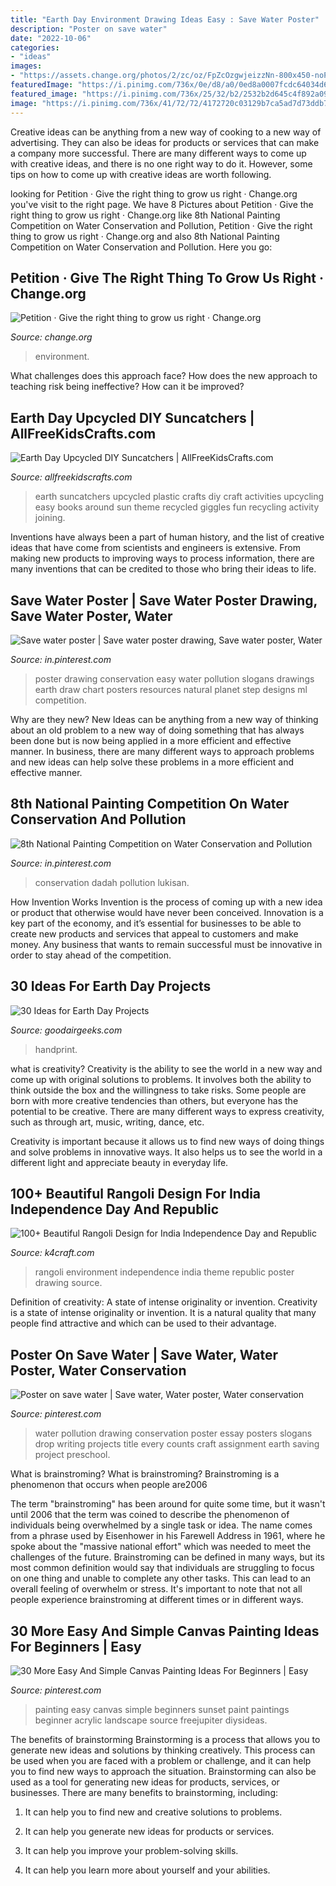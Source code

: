 ```yaml
---
title: "Earth Day Environment Drawing Ideas Easy : Save Water Poster"
description: "Poster on save water"
date: "2022-10-06"
categories:
- "ideas"
images:
- "https://assets.change.org/photos/2/zc/oz/FpZcOzgwjeizzNn-800x450-noPad.jpg?1595824867"
featuredImage: "https://i.pinimg.com/736x/0e/d8/a0/0ed8a0007fcdc64034d60ee05f9959e8.jpg"
featured_image: "https://i.pinimg.com/736x/25/32/b2/2532b2d645c4f892a09c82fd79e9ae79.jpg"
image: "https://i.pinimg.com/736x/41/72/72/4172720c03129b7ca5ad7d73ddb79c07.jpg"
---
```



Creative ideas can be anything from a new way of cooking to a new way of advertising. They can also be ideas for products or services that can make a company more successful. There are many different ways to come up with creative ideas, and there is no one right way to do it. However, some tips on how to come up with creative ideas are worth following.

	

		
looking for Petition · Give the right thing to grow us right · Change.org you've visit to the right page. We have 8 Pictures about Petition · Give the right thing to grow us right · Change.org like 8th National Painting Competition on Water Conservation and Pollution, Petition · Give the right thing to grow us right · Change.org and also 8th National Painting Competition on Water Conservation and Pollution. Here you go:
		
    
## Petition · Give The Right Thing To Grow Us Right · Change.org

<img loading=lazy src="https://assets.change.org/photos/2/zc/oz/FpZcOzgwjeizzNn-800x450-noPad.jpg?1595824867" onerror="this.onerror=null;this.src='https://tse1.mm.bing.net/th?id=OIP.RJa9czT-AsMuPNoMIyCOBgHaEK&amp;pid=15.1';" alt="Petition · Give the right thing to grow us right · Change.org">

_Source: change.org_

>environment. 

	

What challenges does this approach face?
How does the new approach to teaching risk being ineffective? How can it be improved?

    
## Earth Day Upcycled DIY Suncatchers | AllFreeKidsCrafts.com

<img loading=lazy src="http://irepo.primecp.com/2016/03/274567/Earth-Day-Upcycled-DIY-Suncatchers_Large600_ID-1582734.jpg?v=1582734" onerror="this.onerror=null;this.src='https://tse4.mm.bing.net/th?id=OIP.-KUm2hIyvBne_MNcPagOqwHaHa&amp;pid=15.1';" alt="Earth Day Upcycled DIY Suncatchers | AllFreeKidsCrafts.com">

_Source: allfreekidscrafts.com_

>earth suncatchers upcycled plastic crafts diy craft activities upcycling easy books around sun theme recycled giggles fun recycling activity joining. 

	

Inventions have always been a part of human history, and the list of creative ideas that have come from scientists and engineers is extensive. From making new products to improving ways to process information, there are many inventions that can be credited to those who bring their ideas to life.

    
## Save Water Poster | Save Water Poster Drawing, Save Water Poster, Water

<img loading=lazy src="https://i.pinimg.com/736x/25/32/b2/2532b2d645c4f892a09c82fd79e9ae79.jpg" onerror="this.onerror=null;this.src='https://tse4.mm.bing.net/th?id=OIP.fd7ZZjSJ80Qtq0PmD0ssZQHaJ3&amp;pid=15.1';" alt="Save water poster | Save water poster drawing, Save water poster, Water">

_Source: in.pinterest.com_

>poster drawing conservation easy water pollution slogans drawings earth draw chart posters resources natural planet step designs ml competition. 

	

Why are they new?
New Ideas can be anything from a new way of thinking about an old problem to a new way of doing something that has always been done but is now being applied in a more efficient and effective manner. In business, there are many different ways to approach problems and new ideas can help solve these problems in a more efficient and effective manner.

    
## 8th National Painting Competition On Water Conservation And Pollution

<img loading=lazy src="https://i.pinimg.com/736x/0e/d8/a0/0ed8a0007fcdc64034d60ee05f9959e8.jpg" onerror="this.onerror=null;this.src='https://tse3.mm.bing.net/th?id=OIP.GiTHE_fpfu5CmgiCOo2JRwHaLh&amp;pid=15.1';" alt="8th National Painting Competition on Water Conservation and Pollution">

_Source: in.pinterest.com_

>conservation dadah pollution lukisan. 

	

How Invention Works
Invention is the process of coming up with a new idea or product that otherwise would have never been conceived. Innovation is a key part of the economy, and it’s essential for businesses to be able to create new products and services that appeal to customers and make money. Any business that wants to remain successful must be innovative in order to stay ahead of the competition.

    
## 30 Ideas For Earth Day Projects

<img loading=lazy src="https://goodairgeeks.com/wp-content/uploads/2018/09/Handprint-Eart-Day-art-project-for-kids.jpg" onerror="this.onerror=null;this.src='https://tse4.mm.bing.net/th?id=OIP.zwXLWRIrbkDQfAJKsIJ03AHaOk&amp;pid=15.1';" alt="30 Ideas for Earth Day Projects">

_Source: goodairgeeks.com_

>handprint. 

	

what is creativity?
Creativity is the ability to see the world in a new way and come up with original solutions to problems. It involves both the ability to think outside the box and the willingness to take risks.
Some people are born with more creative tendencies than others, but everyone has the potential to be creative. There are many different ways to express creativity, such as through art, music, writing, dance, etc.

Creativity is important because it allows us to find new ways of doing things and solve problems in innovative ways. It also helps us to see the world in a different light and appreciate beauty in everyday life.

    
## 100+ Beautiful Rangoli Design For India Independence Day And Republic

<img loading=lazy src="http://k4craft.com/wp-content/uploads/2018/01/Independence-Day-and-Republic-Day-Rangoli-Design-13.jpg" onerror="this.onerror=null;this.src='https://tse1.mm.bing.net/th?id=OIP.rC5L8BLMkKz26GyiV1K77gHaEK&amp;pid=15.1';" alt="100+ Beautiful Rangoli Design for India Independence Day and Republic">

_Source: k4craft.com_

>rangoli environment independence india theme republic poster drawing source. 

	

Definition of creativity: A state of intense originality or invention.
Creativity is a state of intense originality or invention. It is a natural quality that many people find attractive and which can be used to their advantage.

    
## Poster On Save Water | Save Water, Water Poster, Water Conservation

<img loading=lazy src="https://i.pinimg.com/736x/5a/a2/33/5aa233672dd7db3abb2aa14cb189b89b.jpg" onerror="this.onerror=null;this.src='https://tse3.mm.bing.net/th?id=OIP.eStV0ysw7yfOqoT1dN5FkwHaJ3&amp;pid=15.1';" alt="Poster on save water | Save water, Water poster, Water conservation">

_Source: pinterest.com_

>water pollution drawing conservation poster essay posters slogans drop writing projects title every counts craft assignment earth saving project preschool. 

	

What is brainstroming?
What is brainstroming? Brainstroming is a phenomenon that occurs when people are2006

The term "brainstroming" has been around for quite some time, but it wasn't until 2006 that the term was coined to describe the phenomenon of individuals being overwhelmed by a single task or idea. The name comes from a phrase used by Eisenhower in his Farewell Address in 1961, where he spoke about the "massive national effort" which was needed to meet the challenges of the future. Brainstroming can be defined in many ways, but its most common definition would say that individuals are struggling to focus on one thing and unable to complete any other tasks. This can lead to an overall feeling of overwhelm or stress. It's important to note that not all people experience brainstroming at different times or in different ways.

    
## 30 More Easy And Simple Canvas Painting Ideas For Beginners | Easy

<img loading=lazy src="https://i.pinimg.com/736x/41/72/72/4172720c03129b7ca5ad7d73ddb79c07.jpg" onerror="this.onerror=null;this.src='https://tse1.mm.bing.net/th?id=OIP.Qj1AVBbQm2ur_XeZ-7Y3VwHaF3&amp;pid=15.1';" alt="30 More Easy And Simple Canvas Painting Ideas For Beginners | Easy">

_Source: pinterest.com_

>painting easy canvas simple beginners sunset paint paintings beginner acrylic landscape source freejupiter diysideas. 

	

The benefits of brainstorming
Brainstorming is a process that allows you to generate new ideas and solutions by thinking creatively. This process can be used when you are faced with a problem or challenge, and it can help you to find new ways to approach the situation. Brainstorming can also be used as a tool for generating new ideas for products, services, or businesses.
There are many benefits to brainstorming, including:

1. It can help you to find new and creative solutions to problems.

2. It can help you generate new ideas for products or services.

3. It can help you improve your problem-solving skills.

4. It can help you learn more about yourself and your abilities.

